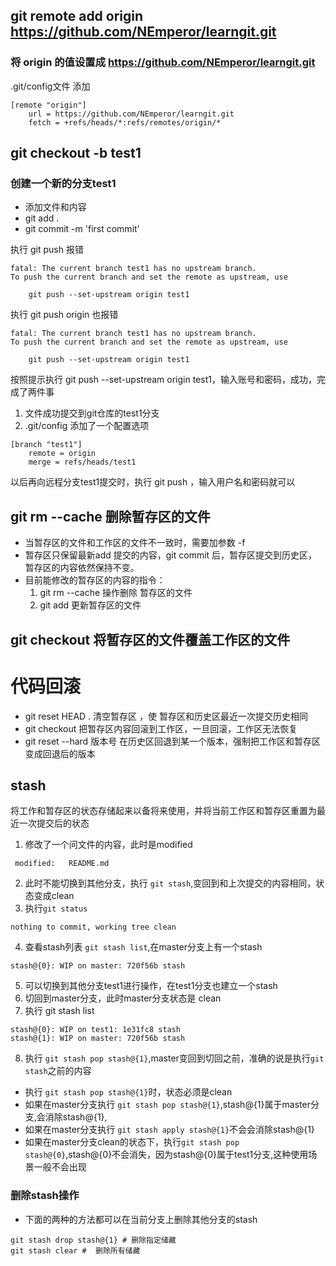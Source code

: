 ## git remote add origin https://github.com/NEmperor/learngit.git
### 将 origin 的值设置成 https://github.com/NEmperor/learngit.git

.git/config文件 添加
```
[remote "origin"]
	url = https://github.com/NEmperor/learngit.git
	fetch = +refs/heads/*:refs/remotes/origin/*
```
## git checkout -b test1
### 创建一个新的分支test1
* 添加文件和内容
* git add .
* git commit -m 'first commit'

执行 git push 报错
```
fatal: The current branch test1 has no upstream branch.
To push the current branch and set the remote as upstream, use

    git push --set-upstream origin test1
```
执行 git push origin 也报错
```
fatal: The current branch test1 has no upstream branch.
To push the current branch and set the remote as upstream, use

    git push --set-upstream origin test1
```
按照提示执行 git push --set-upstream origin test1，输入账号和密码，成功，完成了两件事
1. 文件成功提交到git仓库的test1分支
2. .git/config 添加了一个配置选项
```
[branch "test1"]
	remote = origin
	merge = refs/heads/test1
```
以后再向远程分支test1提交时，执行 git push ，输入用户名和密码就可以

## git rm --cache <file>  删除暂存区的文件
* 当暂存区的文件和工作区的文件不一致时，需要加参数 -f
* 暂存区只保留最新add 提交的内容，git commit 后，暂存区提交到历史区，暂存区的内容依然保持不变。
* 目前能修改的暂存区的内容的指令：
    1. git rm --cache <file> 操作删除 暂存区的文件
    2. git add <file> 更新暂存区的文件
## git checkout <file> 将暂存区的文件覆盖工作区的文件

# 代码回滚
* git reset HEAD .  清空暂存区 ，使 暂存区和历史区最近一次提交历史相同
* git checkout <file> 把暂存区内容回滚到工作区，一旦回滚，工作区无法恢复
* git reset --hard 版本号 在历史区回退到某一个版本，强制把工作区和暂存区变成回退后的版本

## stash

将工作和暂存区的状态存储起来以备将来使用，并将当前工作区和暂存区重置为最近一次提交后的状态
1. 修改了一个问文件的内容，此时是modified
```
 modified:   README.md
```
2. 此时不能切换到其他分支，执行 `git stash`,变回到和上次提交的内容相同，状态变成clean
3. 执行`git status`
```
nothing to commit, working tree clean
```
4. 查看stash列表 `git stash list`,在master分支上有一个stash
```
stash@{0}: WIP on master: 720f56b stash
```
5. 可以切换到其他分支test1进行操作，在test1分支也建立一个stash
6. 切回到master分支，此时master分支状态是 clean
7. 执行 git stash list
```
stash@{0}: WIP on test1: 1e31fc8 stash
stash@{1}: WIP on master: 720f56b stash
```
8. 执行 `git stash pop stash@{1}`,master变回到切回之前，准确的说是执行`git stash`之前的内容
* 执行 `git stash pop stash@{1}`时，状态必须是clean
* 如果在master分支执行 `git stash pop stash@{1}`,stash@{1}属于master分支,会消除stash@{1},
* 如果在master分支执行 `git stash apply stash@{1}`不会会消除stash@{1}
* 如果在master分支clean的状态下，执行`git stash pop stash@{0}`,stash@{0}不会消失，因为stash@{0}属于test1分支,这种使用场景一般不会出现

### 删除stash操作
* 下面的两种的方法都可以在当前分支上删除其他分支的stash
```
git stash drop stash@{1} # 删除指定储藏
git stash clear #  删除所有储藏
```
